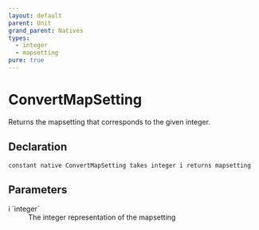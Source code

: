 ```yaml
---
layout: default
parent: Unit
grand_parent: Natives
types:
  - integer
  - mapsetting
pure: true
---
```


# ConvertMapSetting
Returns the mapsetting that corresponds to the given integer.

## Declaration

```
constant native ConvertMapSetting takes integer i returns mapsetting
```

## Parameters
<dl>
  <dt>i `integer`</dt>
  <dd>The integer representation of the mapsetting</dd>
</dl>